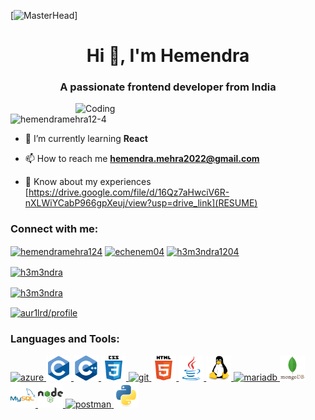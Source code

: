 [![MasterHead](https://external-content.duckduckgo.com/iu/?u=https%3A%2F%2Fuser-images.githubusercontent.com%2F31812582%2F118072005-93d46980-b3c6-11eb-9afd-629b4f706a56.gif&f=1&nofb=1&ipt=80dc8aca118601263f20f100d8b24aeeb833a6522d63d0edf34dfad845c51962&ipo=images)]
<h1 align="center">Hi 👋, I'm Hemendra</h1>
<h3 align="center">A passionate frontend developer from India</h3>
<img align="right" alt="Coding" width="400" src="https://external-content.duckduckgo.com/iu/?u=https%3A%2F%2Fcdn.dribbble.com%2Fusers%2F2131993%2Fscreenshots%2F4948736%2Fthoughtworks-gif_dribbble.gif&f=1&nofb=1&ipt=3d0d42ea033ba39d464ee00011caeec049d6d6fbae92b0ab5391e7c00365ebf8&ipo=images">

<p align="left"> <img src="https://komarev.com/ghpvc/?username=hemendramehra12-4&label=Profile%20views&color=0e75b6&style=flat" alt="hemendramehra12-4" /> </p>

- 🌱 I’m currently learning **React**

- 📫 How to reach me **hemendra.mehra2022@gmail.com**

- 📄 Know about my experiences [https://drive.google.com/file/d/16Qz7aHwciV6R-nXLWiYCabP966gpXeuj/view?usp=drive_link](RESUME)

<h3 align="left">Connect with me:</h3>
<p align="left">
<a href="https://www.linkedin.com/in/hemendramehra124/" target="blank"><img align="center" src="https://raw.githubusercontent.com/rahuldkjain/github-profile-readme-generator/master/src/images/icons/Social/linked-in-alt.svg" alt="hemendramehra124" height="30" width="40" /></a>
<a href="https://instagram.com/echenem04" target="blank"><img align="center" src="https://raw.githubusercontent.com/rahuldkjain/github-profile-readme-generator/master/src/images/icons/Social/instagram.svg" alt="echenem04" height="30" width="40" /></a>
<a href="https://www.hackerrank.com/h3m3ndra1204" target="blank"><img align="center" src="https://raw.githubusercontent.com/rahuldkjain/github-profile-readme-generator/master/src/images/icons/Social/hackerrank.svg" alt="h3m3ndra1204" height="30" width="40" /></a>

  <a href="https://codeforces.com/profile/Maaksh04" target="blank"><img align="center" src="https://raw.githubusercontent.com/rahuldkjain/github-profile-readme-generator/master/src/images/icons/Social/codeforces.svg"      alt="h3m3ndra" height="30" width="40" /></a> 
 

  <a href="https://www.codechef.com/users/maaksh1204" target="blank"><img align="center" src="https://raw.githubusercontent.com/rahuldkjain/github-profile-readme-generator/master/src/images/icons/Social/codechef.svg"      alt="h3m3ndra" height="30" width="40" /></a> 
 
<a href="https://auth.geeksforgeeks.org/user/aur1lrd/profile" target="blank"><img align="center" src="https://raw.githubusercontent.com/rahuldkjain/github-profile-readme-generator/master/src/images/icons/Social/geeks-for-geeks.svg" alt="aur1lrd/profile" height="30" width="40" /></a>
</p>

<h3 align="left">Languages and Tools:</h3>
<p align="left"> <a href="https://azure.microsoft.com/en-in/" target="_blank" rel="noreferrer"> <img src="https://www.vectorlogo.zone/logos/microsoft_azure/microsoft_azure-icon.svg" alt="azure" width="40" height="40"/> </a> <a href="https://www.cprogramming.com/" target="_blank" rel="noreferrer"> <img src="https://raw.githubusercontent.com/devicons/devicon/master/icons/c/c-original.svg" alt="c" width="40" height="40"/> </a> <a href="https://www.w3schools.com/cpp/" target="_blank" rel="noreferrer"> <img src="https://raw.githubusercontent.com/devicons/devicon/master/icons/cplusplus/cplusplus-original.svg" alt="cplusplus" width="40" height="40"/> </a> <a href="https://www.w3schools.com/css/" target="_blank" rel="noreferrer"> <img src="https://raw.githubusercontent.com/devicons/devicon/master/icons/css3/css3-original-wordmark.svg" alt="css3" width="40" height="40"/> </a> <a href="https://git-scm.com/" target="_blank" rel="noreferrer"> <img src="https://www.vectorlogo.zone/logos/git-scm/git-scm-icon.svg" alt="git" width="40" height="40"/> </a> <a href="https://www.w3.org/html/" target="_blank" rel="noreferrer"> <img src="https://raw.githubusercontent.com/devicons/devicon/master/icons/html5/html5-original-wordmark.svg" alt="html5" width="40" height="40"/> </a> <a href="https://www.java.com" target="_blank" rel="noreferrer"> <img src="https://raw.githubusercontent.com/devicons/devicon/master/icons/java/java-original.svg" alt="java" width="40" height="40"/> </a> <a href="https://www.linux.org/" target="_blank" rel="noreferrer"> <img src="https://raw.githubusercontent.com/devicons/devicon/master/icons/linux/linux-original.svg" alt="linux" width="40" height="40"/> </a> <a href="https://mariadb.org/" target="_blank" rel="noreferrer"> <img src="https://www.vectorlogo.zone/logos/mariadb/mariadb-icon.svg" alt="mariadb" width="40" height="40"/> </a> <a href="https://www.mongodb.com/" target="_blank" rel="noreferrer"> <img src="https://raw.githubusercontent.com/devicons/devicon/master/icons/mongodb/mongodb-original-wordmark.svg" alt="mongodb" width="40" height="40"/> </a> <a href="https://www.mysql.com/" target="_blank" rel="noreferrer"> <img src="https://raw.githubusercontent.com/devicons/devicon/master/icons/mysql/mysql-original-wordmark.svg" alt="mysql" width="40" height="40"/> </a> <a href="https://nodejs.org" target="_blank" rel="noreferrer"> <img src="https://raw.githubusercontent.com/devicons/devicon/master/icons/nodejs/nodejs-original-wordmark.svg" alt="nodejs" width="40" height="40"/> </a> <a href="https://postman.com" target="_blank" rel="noreferrer"> <img src="https://www.vectorlogo.zone/logos/getpostman/getpostman-icon.svg" alt="postman" width="40" height="40"/> </a> <a href="https://www.python.org" target="_blank" rel="noreferrer"> <img src="https://raw.githubusercontent.com/devicons/devicon/master/icons/python/python-original.svg" alt="python" width="40" height="40"/> </a> </p>